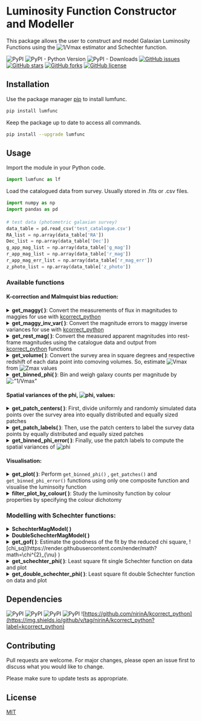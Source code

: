 # Luminosity Function Constructor and Modeller

This package allows the user to construct and model Galaxian Luminosity Functions using the ![1/Vmax](https://render.githubusercontent.com/render/math?math=\frac{1}{V_{max}} ) estimator and Schechter function. 

![PyPI](https://img.shields.io/pypi/v/lumfunc?color=sucess)    ![PyPI - Python Version](https://img.shields.io/pypi/pyversions/lumfunc)    ![PyPI - Downloads](https://img.shields.io/pypi/dm/lumfunc?color=blue&label=downloads%20%E2%AC%87)    [![GitHub issues](https://img.shields.io/github/issues/manasveesaraf/lumfunc)](https://github.com/manasveesaraf/lumfunc/issues)    [![GitHub stars](https://img.shields.io/github/stars/manasveesaraf/lumfunc)](https://github.com/manasveesaraf/lumfunc/stargazers)    [![GitHub forks](https://img.shields.io/github/forks/manasveesaraf/lumfunc)](https://github.com/manasveesaraf/lumfunc/network)    [![GitHub license](https://img.shields.io/github/license/manasveesaraf/lumfunc)](https://github.com/manasveesaraf/lumfunc/blob/master/LICENSE)

## Installation

Use the package manager [pip](https://pypi.org/project/lumfunc/) to install lumfunc.

```bash
pip install lumfunc
```
Keep the package up to date to access all commands. 

```bash
pip install --upgrade lumfunc
```

## Usage

Import the module in your Python code.

```python
import lumfunc as lf
```
Load the catalogued data from survey. Usually stored in .fits or .csv files.

```python
import numpy as np
import pandas as pd

# test data (photometric galaxian survey)
data_table = pd.read_csv('test_catalogue.csv')
RA_list = np.array(data_table['RA'])
Dec_list = np.array(data_table['Dec'])
g_app_mag_list = np.array(data_table['g_mag'])
r_app_mag_list = np.array(data_table['r_mag'])
r_app_mag_err_list = np.array(data_table['r_mag_err'])
z_photo_list = np.array(data_table['z_photo'])
```
### Available functions

#### K-correction and Malmquist bias reduction:

<details><summary><b>get_maggy( )</b>: Convert the measurements of flux in magnitudes to maggies for use with <a href="https://github.com/nirinA/kcorrect_python">kcorrect_python</a></summary>
<p>

Return maggies from magnitudes.

```python
r_maggies_list = lf.get_maggy(r_app_mag_list) 
print(r_maggies_list[0:4])
# returns 
# [2.17126084e-08 1.88972757e-08 9.39864400e-09 3.74726494e-08]

# rudimentarily:
lf.get_maggy(np.array([19.15822, 19.309002, 20.067337, 18.565714]))
# returns
# array([12.17126084e-08, 1.88972757e-08, 9.39864400e-09, 3.74726494e-08])
```

</p>
</details>

<details><summary><b>get_maggy_inv_var( )</b>: Convert the magnitude errors to maggy inverse variances for use with <a href="https://github.com/nirinA/kcorrect_python">kcorrect_python</a></summary>
<p>

Return maggy inverse variances from maggies and magnitude errors.

```python
r_maggy_inv_var_list = lf.get_maggy_inv_var(r_maggies_list, r_app_mag_err_list)
print(r_maggy_inv_var_list[0:4])
# returns 
# [2.61353653e+20 2.21539925e+20 2.63295704e+20 1.52030876e+20]

# rudimentarily:
lf.get_maggy_inv_var(
    np.array([2.17126084e-08, 1.88972757e-08, 9.39864400e-09, 3.74726494e-08]),
    np.array([0.00309313, 0.0038601, 0.0071193, 0.00234987]))
# returns
# array([2.61353484e+20, 2.21540499e+20, 2.63295631e+20, 1.52031005e+20])
```

</p>
</details>

<details><summary><b>get_rest_mag( )</b>: Convert the measured apparent magnitudes into rest-frame magnitudes using the catalogue data and output from <a href="https://github.com/nirinA/kcorrect_python">kcorrect_python</a> functions</summary>
<p>
    
Load maggy ratios output file from [kcorrect_python](https://github.com/nirinA/kcorrect_python).

```python
maggy_ratios_table = pd.read_csv('test_maggy_ratios.csv', delimiter=' ')
r_maggy_ratio_list = np.array(maggy_ratios_table['maggy_ratio'])
```    
Return rest-frame magnitudes from the apparent magnitudes, redshifts and maggy ratios.

```python
r_rest_mag_list = lf.get_rest_mag(z_photo_list, r_app_mag_list, r_maggy_ratio_list)
print(r_rest_mag_list[0:4])
# returns 
# [-22.50048222 -20.3671756  -23.61190368 -23.75133511]

# rudimentarily:
lf.get_rest_mag(np.array([0.34, 0.17, 0.61, 0.41]),
                np.array([19.15822, 19.309002, 20.067337, 18.565714]),
                np.array([0.69938735, 0.90226577, 0.43780755, 0.59193305]))
# returns
# array([-22.50048222, -20.3671756 , -23.61190369, -23.75133512])
```

</p>
</details>

<details><summary><b>get_volume( )</b>: Convert the survey area in square degrees and respective redshift of each data point into comoving volumes. So, estimate <img src="https://render.githubusercontent.com/render/math?math={V_{max}}" alt="Vmax" /> from <img src = "https://render.githubusercontent.com/render/math?math={z_{max}}" alt="Zmax" /> values</summary>
<p>

Load <img src = "https://render.githubusercontent.com/render/math?math={z_{max}}" alt="Zmax" /> file.

```python
zmax_table = pd.read_csv('test_zmax.csv', delimiter=' ')
z_max_list = np.array(zmax_table['zmax'])
```

Return comoving volume from the survey area and redshifts.

```python
survey_area = 2.5 #sq. degrees
Vmax_list = lf.get_volume(survey_area, z_max_list)
print(Vmax_list[:4])
# returns 
# [1756716.17902236  178625.22666027 2447025.54638078 2287569.96087901]

# rudimentarily:
lf.get_volume(2.5, np.array([0.50523681, 0.21884399, 0.57489149, 0.55985663]))
# returns
# array([1756716.14859094, 178625.22895137, 2447025.56779186, 2287569.99514156])
```

</p>
</details>

<details><summary><b>get_binned_phi( )</b>: Bin and weigh galaxy counts per magnitude by <img src="https://render.githubusercontent.com/render/math?math=\frac{1}{V_{max}}" alt=:"1/Vmax"></summary>
<p>

Return M, M errors and phi from the rest-frame magnitudes, ![Vmax](https://render.githubusercontent.com/render/math?math={V_{max}} ) values and number of bins.
    
```python
n_bins = 10
M_list, M_err_list, phi_list = lf.get_binned_phi(r_rest_mag_list, Vmax_list, n_bins)
print(M_list)
# returns
# [-25.1487769  -23.86987184 -22.59096677 -21.31206171 -20.03315665
#  -18.75425159 -17.47534652 -16.19644146 -14.9175364  -13.63863134]
print(M_err_list)
# returns
# [0.63945253 0.63945253 0.63945253 0.63945253 0.63945253 
#  0.63945253 0.63945253 0.63945253 0.63945253 0.63945253]
print(phi_list)
# returns 
# [2.78118218e+02 2.54476157e+02 6.57347457e-05 1.98257155e-04 4.84943102e-04 
#  1.02149157e-03 1.49165665e-03 4.54012724e-03 5.08195775e-03 6.14432455e-02]

# OR a rudimentarily example:
lf.get_binned_phi(
    np.array([-23, -21, -19, -22, -23, -23, -22, -23, -22, -22, -19, -21]),
    np.array([
        8e+08, 2e+08, 2e+07, 3e+08, 6e+08, 6e+08, 4e+08, 7e+08, 5e+08, 6e+08,
        7e+06, 1e+08
    ]), 4)
# returns 
# (array([-22.5, -21.5, -20.5, -19.5]),
#  array([0.5, 0.5, 0.5, 0.5]),
#  array([1.06411667e-08, 1.02900000e-08, 0.00000000e+00, 1.32300000e-07]))
```

</p>
</details>

#### Spatial variances of the phi, <img src="https://render.githubusercontent.com/render/math?math=\phi" alt="phi">, values:

<details><summary><b>get_patch_centers( )</b>: First, divide uniformly and randomly simulated data points over the survey area into equally distributed and equally sized patches</summary>
<p>
Load RA and Dec from uniformly distributed catalogue.
    
Return patch centers as (RA, Dec) from the RA, Dec and number of patches.

```python
n_patches = 10
centers_array = lf.get_patch_centers(uniform_RA_list,
                                     uniform_Dec_list,
                                     n_patches,
                                     survey='kids',
                                     max_iterations=int(100),
                                     tolerance=1.0e-1)
print(centers_array)
# returns
# [[ 2.23226392e+02 -6.47337713e-01]
#  [ 2.23174491e+02  5.98874609e-01]
#  [ 2.23206303e+02  2.54474739e+00]
#  [ 2.23364832e+02  2.27454560e-02]
#  [ 2.23226123e+02 -1.04628927e+00]
#  [ 2.23223194e+02  1.83340758e+00]
#  [ 2.23203976e+02  2.80451675e-01]
#  [ 2.23250395e+02  1.05613678e+00]
#  [ 2.23223566e+02 -2.53662998e-01]
#  [ 2.23206029e+02 -1.61910398e+00]]
```

</p>
</details>

<details><summary><b>get_patch_labels( )</b>: Then, use the patch centers to label the survey data points by equally distributed and equally sized patches</summary>
<p>

Return patch labels for each data point from RA, Dec, number of patches and patch center guesses.

```python
labels = lf.get_patch_labels(RA_list,
                             Dec_list,
                             n_patches,
                             centers_array,
                             survey='kids',
                             numba_installed=True,
                             plot_savename='test_patches.png')
# displays plot
```

![get_patches](https://raw.githubusercontent.com/manasveesaraf/lumfunc/master/test/test_patches.png)

</p>
</details>

<details><summary><b>get_binned_phi_error( )</b>: Finally, use the patch labels to compute the spatial variances of <img src="https://render.githubusercontent.com/render/math?math=\phi" alt="phi"> </summary>
<p>

Return error on phi from rest-frame magnitude, maximum observed volume, labels, number of patches and number of bins.

```python
phi_err_list = lf.get_binned_phi_error(r_rest_mag_list, V_list, labels, 10, 10)
print(phi_err_list)
# returns
# [5.94527087e+02 5.32152271e+02 5.38376011e-05 1.08222758e-04 3.44129217e-04 
#  6.73400063e-04 4.78645493e-04 4.11111879e-03 1.42161638e-02 1.44288277e-01]
```

</p>
</details>

#### Visualisation:

<details><summary><b>get_plot( )</b>: Perform <code>get_binned_phi()</code> , <code>get_patches()</code> and <code>get_binned_phi_error()</code> functions using only one composite function and visualise the luminsoity function</summary>
<p>

Plot the ![1/Vmax](https://render.githubusercontent.com/render/math?math=\frac{1}{V_{max}} ) weighted luminosity function, binned by magnitude.

```python
M_list, M_err_list, phi_list, phi_err_list = lf.get_plot(
    r_rest_mag_list,
    Vmax_list,
    n_bins,
    RA_list,
    Dec_list,
    n_patches,
    centers_array,
    survey='kids',
    numba_installed=True,
    plot_savename='test_LF.png')

# displays plot
```

![get_plot](https://raw.githubusercontent.com/manasveesaraf/lumfunc/master/test/test_LF.png)

</p>
</details>



<details><summary><b>filter_plot_by_colour( )</b>: Study the luminosity function by colour properties by specifying the colour dichotomy</summary>
<p>

Plot the ![1/Vmax](https://render.githubusercontent.com/render/math?math=\frac{1}{V_{max}} ) weighted luminosity function from data, binned by magnitude and filtered by galaxy colours. The galaxy colours are filtered by red and blue with the help of the input colour dichotomy line parameters. The colour dichotomy line parameters must be inferred first from a CMD plot.

```python
colour_cut_slope = 0.0
colour_cut_intercept = 0.65
all_M_list, all_M_err_list, all_phi_list, all_phi_err_list, red_M_list, red_M_err_list, red_phi_list, red_phi_err_list, blue_M_list, blue_M_err_list, blue_phi_list, blue_phi_err_list = lf.filter_plot_by_colour(
    colour_cut_slope,
    colour_cut_intercept,
    r_rest_mag_list,
    g_rest_mag_list,
    V_list,
    n_bins,
    RA_list,
    Dec_list,
    n_patches,
    centers_array,
    survey='kids',
    numba_installed=True,
    plot_savename='test_LF_colour.png')

# displays plot
```

![filter_plot_by_colour](https://raw.githubusercontent.com/manasveesaraf/lumfunc/master/test/test_LF_colour.png)

</p>
</details>

### Modelling with Schechter functions:

<details><summary><b>SchechterMagModel( )</b></summary>
<p>

Return single Schechter luminosity function in terms of magnitude from 3 free parameters of the model.

```python
M_star_guess = -20.7
phi_star_guess = 9.5e-3
alpha_guess = -1.3
sch1_model_phi_list = lf.SchechterMagModel(M_list, M_star_guess, phi_star_guess, alpha_guess)
print(sch1_model_phi_list)
# returns
# [1.85685848e-29 3.25671139e-11 1.72458831e-05 1.27468679e-03 6.12395219e-03 
#  1.26803536e-02 2.02617665e-02 2.98927403e-02 4.30310959e-02 6.14770530e-02]
```

</p>
</details>

<details><summary><b>DoubleSchechterMagModel( )</b></summary>
<p>

Return double Schechter luminosity function in terms of magnitude from 5 free parameters of the model.

```python
M_star_guess = -20.7
phi_star_1_guess = 6.16e-3
alpha_1_guess = -0.79
phi_star_2_guess = 6.16e-3
alpha_2_guess = -0.79
sch2_model_phi_list = lf.DoubleSchechterMagModel(M_list, M_star_guess,
                                                 phi_star_1_guess,
                                                 alpha_1_guess,
                                                 phi_star_2_guess,
                                                 alpha_2_guess)
print(sch2_model_phi_list)
# returns
# [1.94632963e-28 1.87206201e-10 5.43662983e-05 2.20369342e-03 5.80607779e-03 
#  6.59304119e-03 5.77743541e-03 4.67441094e-03 3.69017477e-03 2.89121864e-03]
```

</p>
</details>

<details><summary><b>get_gof( )</b>: Estimate the goodness of the fit by the reduced chi square, ![chi_sq](https://render.githubusercontent.com/render/math?math=\chi^{2}_{\nu} )</summary>
<p>

Returns reduced chi squared estimate of goodness of fit from observed values, modelled values, errors and number of free parameters used in model.

```python
gof = lf.get_gof(phi_list, phi_err_list, sch1_model_phi_list, 3)
print(gof)
# returns
# 
```

</p>
</details>

<details><summary><b>get_schechter_phi( )</b>: Least square fit single Schechter function on data and plot</summary>
<p>

Returns least square fit of phi with single Schechter function, reduced chi squared estimate and the 3 Schechter parameters with their errors.

```python
sch1_model_phi_list, chi_sq_1, M_star, M_star_err, phi_star, phi_star_err, alpha_star, alpha_star_err = lf.get_schechter_phi(
    M_list,
    M_err_list,
    all_phi_list,
    all_phi_err_list,
    np.array([M_star_guess, phi_star_guess, alpha_guess]),
    plot_savename='test_Sch.png')

# displays plot
```

![get_schechter_phi](https://raw.githubusercontent.com/manasveesaraf/lumfunc/master/test/test_Sch.png)

</p>
</details>

<details><summary><b>get_double_schechter_phi( )</b>: Least square fit double Schechter function on data and plot</summary>
<p>
    
Returns least square fit of phi with double Schechter function, reduced chi squared estimate and the 5 Schechter parameters with their errors.    

```python
sch2_model_phi_list, chi_sq_1, M_star, M_star_err, phi_star_1, phi_star_err_1, phi_star_2, phi_star_err_2, alpha_star_1, alpha_star_err_1, alpha_star_2, alpha_star_err_2 = lf.get_double_schechter_phi(
    M_list,
    M_err_list,
    all_phi_list,
    all_phi_err_list,
    np.array([M_star_guess, phi_star_1_guess, alpha_1_guess, phi_star_2_guess, alpha_2_guess]),
    plot_savename='test_dSch.png')

# displays plot
```

![get_double_schechter_phi](https://raw.githubusercontent.com/manasveesaraf/lumfunc/master/test/test_dSch.png)

</p>
</details>

## Dependencies
![PyPI](https://img.shields.io/pypi/v/astropy?label=astropy)    ![PyPI](https://img.shields.io/pypi/v/numpy?label=numpy)    ![PyPI](https://img.shields.io/pypi/v/scipy?label=scipy)    ![PyPI](https://img.shields.io/pypi/v/matplotlib?label=matplotlib)  ![https://github.com/nirinA/kcorrect_python](https://img.shields.io/github/v/tag/nirinA/kcorrect_python?label=kcorrect_python)

## Contributing
Pull requests are welcome. For major changes, please open an issue first to discuss what you would like to change.

Please make sure to update tests as appropriate.

## License
[MIT](https://github.com/manasveesaraf/LuminosityFunction/blob/master/LICENSE)
